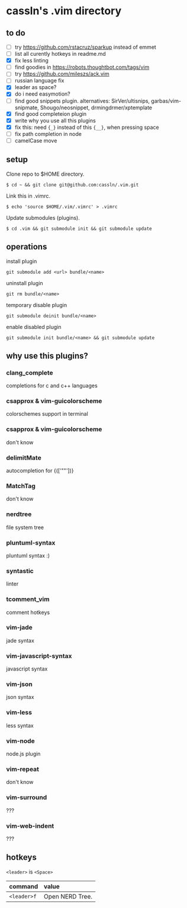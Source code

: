 # cassln's .vim directory

## to do
- [ ] try https://github.com/rstacruz/sparkup instead of emmet
- [ ] list all curently hotkeys in readme.md
- [x] fix less linting
- [ ] find goodies in https://robots.thoughtbot.com/tags/vim
- [ ] try https://github.com/mileszs/ack.vim
- [ ] russian language fix
- [x] leader as space?
- [x] do i need easymotion?
- [ ] find good snippets plugin. alternatives: SirVer/ultisnips, garbas/vim-snipmate, Shougo/neosnippet, drmingdrmer/xptemplate
- [x] find good completeion plugin
- [x] write why you use all this plugins
- [x] fix this: need `{_}` instead of this `{__}`, when pressing space
- [ ] fix path completion in node
- [ ] camelCase move

## setup

Clone repo to $HOME directory.

	$ cd ~ && git clone git@github.com:cassln/.vim.git
Link this in .vimrc.
	
	$ echo 'source $HOME/.vim/.vimrc' > .vimrc
Update submodules (plugins).
	
	$ cd .vim && git submodule init && git submodule update

## operations

install plugin
```
git submodule add <url> bundle/<name>
```

uninstall plugin
```
git rm bundle/<name>
```

temporary disable plugin
```
git submodule deinit bundle/<name>
```

enable disabled plugin
```
git submodule init bundle/<name> && git submodule update
```

## why use this plugins?

### clang_complete
completions for c and c++ languages

### csapprox & vim-guicolorscheme
colorschemes support in terminal

### csapprox & vim-guicolorscheme
don't know

### delimitMate
autocompletion for {(['""'])}

### MatchTag
don't know

### nerdtree
file system tree

### pluntuml-syntax
pluntuml syntax :)

### syntastic
linter

### tcomment_vim
comment hotkeys

### vim-jade
jade syntax

### vim-javascript-syntax
javascript syntax

### vim-json
json syntax

### vim-less
less syntax

### vim-node
node.js plugin

### vim-repeat
don't know

### vim-surround
???

### vim-web-indent
???

## hotkeys
`<leader>` is `<Space>`

|command|value|
|:------------|:--------------|
|`<leader>f` | Open NERD Tree.|


